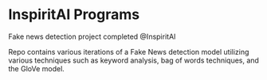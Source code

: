 # InspiritAI Programs
Fake news detection project completed @InspiritAI

Repo contains various iterations of a Fake News detection model utilizing various techniques such as keyword analysis, bag of words techniques, and the GloVe model.
